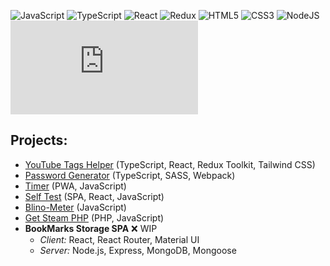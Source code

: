 ![JavaScript](https://img.shields.io/badge/javascript-%23323330.svg?style=for-the-badge&logo=javascript&logoColor=%23F7DF1E)
![TypeScript](https://img.shields.io/badge/typescript-%23007ACC.svg?style=for-the-badge&logo=typescript&logoColor=white)
![React](https://img.shields.io/badge/react-%2320232a.svg?style=for-the-badge&logo=react&logoColor=%2361DAFB)
![Redux](https://img.shields.io/badge/redux-%23593d88.svg?style=for-the-badge&logo=redux&logoColor=white)
![HTML5](https://img.shields.io/badge/html5-%23E34F26.svg?style=for-the-badge&logo=html5&logoColor=white)
![CSS3](https://img.shields.io/badge/css3-%231572B6.svg?style=for-the-badge&logo=css3&logoColor=white)
![NodeJS](https://img.shields.io/badge/node.js-6DA55F?style=for-the-badge&logo=node.js&logoColor=white)
![count](https://devma.site/c/image.php?src=github)

## Projects:

- [YouTube Tags Helper](https://devmikealex.github.io/YouTube-Tags-Helper/) (TypeScript, React, Redux Toolkit, Tailwind CSS)
- [Password Generator](https://devmikealex.github.io/password-generator/) (TypeScript, SASS, Webpack)
- [Timer](https://devmikealex.github.io/Timer/) (PWA, JavaScript)
- [Self Test](https://devmikealex.github.io/Self-Test/) (SPA, React, JavaScript)
- [Blino-Meter](https://devmikealex.github.io/Blino-Meter/) (JavaScript)
- [Get Steam PHP](http://aeplug.ru/getsteam/) (PHP, JavaScript)
- **BookMarks Storage SPA** ❌ WIP
  - *Client:* React, React Router, Material UI
  - *Server:* Node.js, Express, MongoDB, Mongoose
